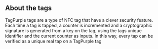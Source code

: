 ## About the tags
TagPurple tags are a type of NFC tag that have a clever security feature.
Each time a tag is tapped, a counter is incremented and a cryptographic signature is generated from a key on the tag, using the tags unique identifier and the current counter as inputs.
In this way, every tap can be verified as a unique real tap on a TagPurple tag
<!--stackedit_data:
eyJoaXN0b3J5IjpbNTU4MTA0NjY2XX0=
-->